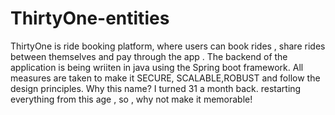 # ThirtyOne-entities
ThirtyOne is ride booking platform, where users can book rides , share rides between themselves and pay through the app .
The backend of the application is being wriiten in java using the Spring boot framework.
All measures are taken to make it SECURE, SCALABLE,ROBUST and follow the design principles.
Why this name?
I turned 31 a month back. restarting everything from this age , so , why not make it memorable!
